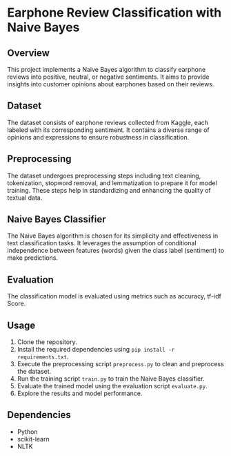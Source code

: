 # Earphone Review Classification with Naive Bayes

## Overview
This project implements a Naive Bayes algorithm to classify earphone reviews into positive, neutral, or negative sentiments. It aims to provide insights into customer opinions about earphones based on their reviews.

## Dataset
The dataset consists of earphone reviews collected from Kaggle, each labeled with its corresponding sentiment. It contains a diverse range of opinions and expressions to ensure robustness in classification.

## Preprocessing
The dataset undergoes preprocessing steps including text cleaning, tokenization, stopword removal, and lemmatization to prepare it for model training. These steps help in standardizing and enhancing the quality of textual data.

## Naive Bayes Classifier
The Naive Bayes algorithm is chosen for its simplicity and effectiveness in text classification tasks. It leverages the assumption of conditional independence between features (words) given the class label (sentiment) to make predictions.

## Evaluation
The classification model is evaluated using metrics such as accuracy, tf-idf Score. 

## Usage
1. Clone the repository.
2. Install the required dependencies using `pip install -r requirements.txt`.
3. Execute the preprocessing script `preprocess.py` to clean and preprocess the dataset.
4. Run the training script `train.py` to train the Naive Bayes classifier.
5. Evaluate the trained model using the evaluation script `evaluate.py`.
6. Explore the results and model performance.

## Dependencies
- Python 
- scikit-learn
- NLTK
